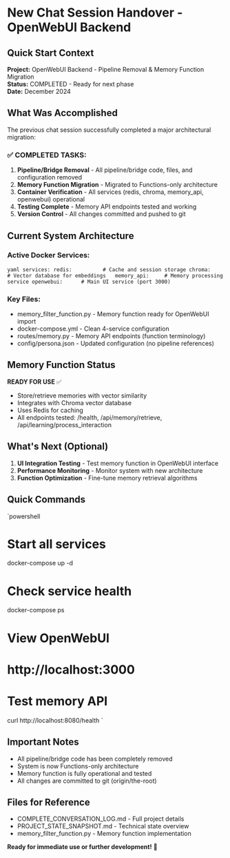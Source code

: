 # New Chat Session Handover - OpenWebUI Backend

## Quick Start Context
**Project:** OpenWebUI Backend - Pipeline Removal & Memory Function Migration  
**Status:** COMPLETED - Ready for next phase  
**Date:** December 2024

## What Was Accomplished
The previous chat session successfully completed a major architectural migration:

### ✅ COMPLETED TASKS:
1. **Pipeline/Bridge Removal** - All pipeline/bridge code, files, and configuration removed
2. **Memory Function Migration** - Migrated to Functions-only architecture
3. **Container Verification** - All services (redis, chroma, memory_api, openwebui) operational
4. **Testing Complete** - Memory API endpoints tested and working
5. **Version Control** - All changes committed and pushed to git

## Current System Architecture

### Active Docker Services:
`yaml
services:
  redis:          # Cache and session storage
  chroma:         # Vector database for embeddings  
  memory_api:     # Memory processing service
  openwebui:      # Main UI service (port 3000)
`

### Key Files:
- memory_filter_function.py - Memory function ready for OpenWebUI import
- docker-compose.yml - Clean 4-service configuration
- routes/memory.py - Memory API endpoints (function terminology)
- config/persona.json - Updated configuration (no pipeline references)

## Memory Function Status
**READY FOR USE** ✅
- Store/retrieve memories with vector similarity
- Integrates with Chroma vector database
- Uses Redis for caching
- All endpoints tested: /health, /api/memory/retrieve, /api/learning/process_interaction

## What's Next (Optional)
1. **UI Integration Testing** - Test memory function in OpenWebUI interface
2. **Performance Monitoring** - Monitor system with new architecture
3. **Function Optimization** - Fine-tune memory retrieval algorithms

## Quick Commands
`powershell
# Start all services
docker-compose up -d

# Check service health
docker-compose ps

# View OpenWebUI
# http://localhost:3000

# Test memory API
curl http://localhost:8080/health
`

## Important Notes
- All pipeline/bridge code has been completely removed
- System is now Functions-only architecture
- Memory function is fully operational and tested
- All changes are committed to git (origin/the-root)

## Files for Reference
- COMPLETE_CONVERSATION_LOG.md - Full project details
- PROJECT_STATE_SNAPSHOT.md - Technical state overview
- memory_filter_function.py - Memory function implementation

**Ready for immediate use or further development!** 🚀
